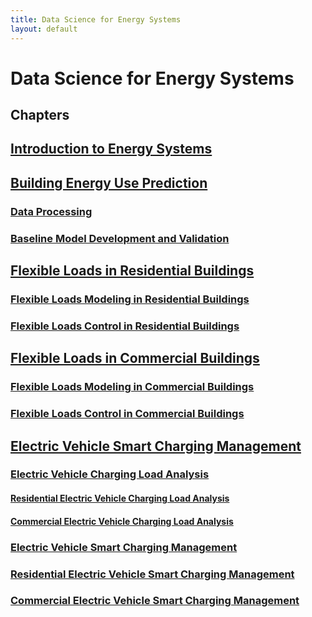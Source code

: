 ```yaml
---
title: Data Science for Energy Systems
layout: default
---
```


# Data Science for Energy Systems

## Chapters

## [Introduction to Energy Systems](chapter1_intro.html)
## [Building Energy Use Prediction](chapter2_building_energy_prediction.html)
### [Data Processing](chapter2.1_data_processing.html)
### [Baseline Model Development and Validation](chapter2.2_baseline_model.html)
## [Flexible Loads in Residential Buildings](chapter3_flex_load_res.html)
### [Flexible Loads Modeling in Residential Buildings](chapter3.1_flex_load_model_res.html)
### [Flexible Loads Control in Residential Buildings](chapter3.1_flex_load_control_res.html)
## [Flexible Loads in Commercial Buildings](chapter4_flex_load_com.html)
### [Flexible Loads Modeling in Commercial Buildings](chapter4.1_flex_load_model_res.html)
### [Flexible Loads Control in Commercial Buildings](chapter4.1_flex_load_control_res.html)
## [Electric Vehicle Smart Charging Management](chapter5_ev_scm.html)
### [Electric Vehicle Charging Load Analysis](chapter5.1_ev_load.html)
#### [Residential Electric Vehicle Charging Load Analysis](chapter5.1.1_ev_load_res.html)
#### [Commercial Electric Vehicle Charging Load Analysis](chapter5.1.2_ev_load_com.html)
### [Electric Vehicle Smart Charging Management](chapter5.2_ev_scm_res.html)
### [Residential Electric Vehicle Smart Charging Management](chapter5.2.1_ev_scm_control_res.html)
### [Commercial Electric Vehicle Smart Charging Management](chapter5.2.2_ev_scm_control_com.html)